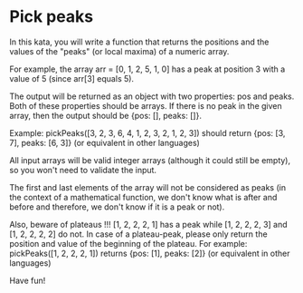 # Pick peaks

In this kata, you will write a function that returns the positions and the values of the "peaks" (or local maxima) of a numeric array.

For example, the array arr = [0, 1, 2, 5, 1, 0] has a peak at position 3 with a value of 5 (since arr[3] equals 5).

The output will be returned as an object with two properties: pos and peaks. Both of these properties should be arrays. If there is no peak in the given array, then the output should be {pos: [], peaks: []}.

Example: pickPeaks([3, 2, 3, 6, 4, 1, 2, 3, 2, 1, 2, 3]) should return {pos: [3, 7], peaks: [6, 3]} (or equivalent in other languages)

All input arrays will be valid integer arrays (although it could still be empty), so you won't need to validate the input.

The first and last elements of the array will not be considered as peaks (in the context of a mathematical function, we don't know what is after and before and therefore, we don't know if it is a peak or not).

Also, beware of plateaus !!! [1, 2, 2, 2, 1] has a peak while [1, 2, 2, 2, 3] and [1, 2, 2, 2, 2] do not. In case of a plateau-peak, please only return the position and value of the beginning of the plateau. For example: pickPeaks([1, 2, 2, 2, 1]) returns {pos: [1], peaks: [2]} (or equivalent in other languages)

Have fun!
